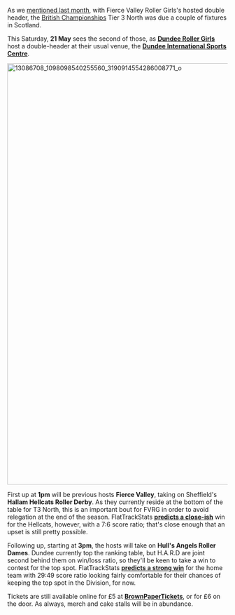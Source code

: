 <html><body><p>As we <a href="https://www.scottishrollerderbyblog.com/2016/04/22/british-champs-tier-3-comes-to-scotland/">mentioned last month</a>, with Fierce Valley Roller Girls's hosted double header, the <a href="http://www.britishchamps.com/womens-tables-2016/">British Championships</a> Tier 3 North was due a couple of fixtures in Scotland.

This Saturday, <strong>21 May</strong> sees the second of those, as <strong><a href="http://dundeerollergirls.wix.com/thedrg">Dundee Roller Girls</a></strong> host a double-header at their usual venue, the <strong><a href="https://www.google.co.uk/maps/place/Disc+Dundee+International+Sports+Centre/@56.4762665,-2.9589272,15z/data=!4m5!3m4!1s0x0:0x74e93fd03837f5ac!8m2!3d56.4762665!4d-2.9589272">Dundee International Sports Centre</a></strong>.

<img class="aligncenter size-full wp-image-7291" src="/2016/05/13086708_1098098540255560_3190914554286008771_o.jpg" alt="13086708_1098098540255560_3190914554286008771_o" width="679" height="960">

First up at <strong>1pm</strong> will be previous hosts <strong>Fierce Valley</strong>, taking on Sheffield's <strong>Hallam Hellcats Roller Derby</strong>. As they currently reside at the bottom of the table for T3 North, this is an important bout for FVRG in order to avoid relegation at the end of the season.
FlatTrackStats <strong><a href="http://flattrackstats.com/predictortool/q/8941/25963">predicts a close-ish</a></strong> win for the Hellcats, however, with a 7:6 score ratio; that's close enough that an upset is still pretty possible.

Following up, starting at <strong>3pm</strong>, the hosts will take on <strong>Hull's Angels Roller Dames</strong>. Dundee currently top the ranking table, but H.A.R.D are joint second behind them on win/loss ratio, so they'll be keen to take a win to contest for the top spot.
FlatTrackStats <strong><a href="http://flattrackstats.com/predictortool/q/7776/8951">predicts a strong win</a></strong> for the home team with 29:49 score ratio looking fairly comfortable for their chances of keeping the top spot in the Division, for now.

Tickets are still available online for £5 at <strong><a href="http://www.brownpapertickets.com/event/2550402">BrownPaperTickets</a></strong>, or for £6 on the door. As always, merch and cake stalls will be in abundance.</p></body></html>
